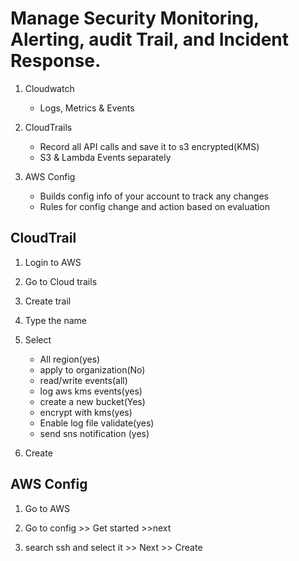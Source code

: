 # Manage Security Monitoring, Alerting, audit Trail, and Incident Response.

1. Cloudwatch

   - Logs, Metrics & Events

2. CloudTrails

   - Record all API calls and save it to s3 encrypted(KMS)
   - S3 & Lambda Events separately

3. AWS Config
   - Builds config info of your account to track any changes
   - Rules for config change and action based on evaluation

## CloudTrail

1. Login to AWS

2. Go to Cloud trails

3. Create trail

4. Type the name

5. Select

   - All region(yes)
   - apply to organization(No)
   - read/write events(all)
   - log aws kms events(yes)
   - create a new bucket(Yes)
   - encrypt with kms(yes)
   - Enable log file validate(yes)
   - send sns notification (yes)

6. Create

## AWS Config

1. Go to AWS

2. Go to config >> Get started >>next

3. search ssh and select it >> Next >> Create
